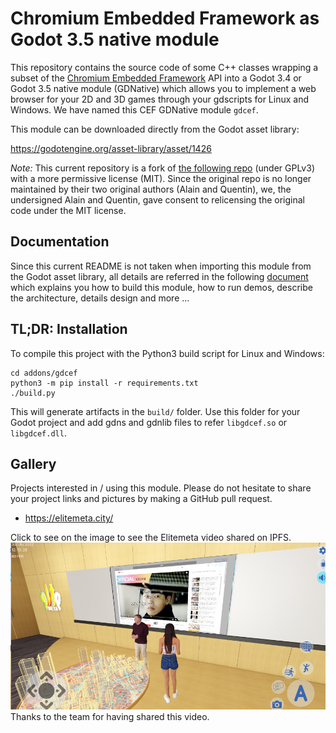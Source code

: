 # Chromium Embedded Framework as Godot 3.5 native module

This repository contains the source code of some C++ classes wrapping a subset
of the [Chromium Embedded Framework](https://bitbucket.org/chromiumembedded/cef/wiki/Home)
API into a Godot 3.4 or Godot 3.5 native module (GDNative) which allows you to
implement a web browser for your 2D and 3D games through your gdscripts for
Linux and Windows. We have named this CEF GDNative module `gdcef`.

This module can be downloaded directly from the Godot asset library:

https://godotengine.org/asset-library/asset/1426

*Note:* This current repository is a fork of [the following
repo](https://github.com/stigmee/gdnative-cef) (under GPLv3) with a more
permissive license (MIT). Since the original repo is no longer maintained
by their two original authors (Alain and Quentin), we, the undersigned Alain
and Quentin, gave consent to relicensing the original code under the
MIT license.

## Documentation

Since this current README is not taken when importing this module from the Godot asset
library, all details are referred in the following
[document](addons/gdcef/README.md) which explains you how to build
this module, how to run demos, describe the architecture, details design and
more ...

## TL;DR: Installation

To compile this project with the Python3 build script for Linux and Windows:

```
cd addons/gdcef
python3 -m pip install -r requirements.txt
./build.py
```

This will generate artifacts in the `build/` folder. Use this folder for your Godot
project and add gdns and gdnlib files to refer `libgdcef.so` or `libgdcef.dll`.

## Gallery

Projects interested in / using this module. Please do not hesitate to share your
project links and pictures by making a GitHub pull request.

- https://elitemeta.city/

Click to see on the image to see the Elitemeta video shared on IPFS.
[![elitemeta](addons/gdcef/doc/gallery/elitemeta.jpg)](https://ipfs.io/ipfs/QmaL7NY5qs3AtAdcX8vFhqaHwJeTMKfP3PbzcHZBLmo1QQ?filename=elitemeta_0.mp4)
Thanks to the team for having shared this video.

